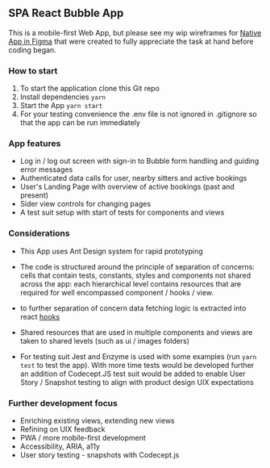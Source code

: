 ## SPA React Bubble App

This is a mobile-first Web App, but please see my wip wireframes for [Native App in Figma](https://www.figma.com/file/rzoqrRow3dL2NpcRtpZmpz/%F0%9F%93%B2Bubble-Wireframes-for-web-portal-mobile-UI?node-id=35%3A4472) that were created to fully appreciate the task at hand before coding began.

### How to start

1. To start the application clone this Git repo
2. Install dependencies `yarn`
3. Start the App `yarn start`
4. For your testing convenience the .env file is not ignored in .gitignore so that the app can be run immediately

### App features

- Log in / log out screen with sign-in to Bubble form handling and guiding error messages
- Authenticated data calls for user, nearby sitters and active bookings
- User's Landing Page with overview of active bookings (past and present)
- Sider view controls for changing pages
- A test suit setup with start of tests for components and views

### Considerations

- This App uses Ant Design system for rapid prototyping
- The code is structured around the principle of separation of concerns: cells that contain tests, constants, styles and components not shared across the app: each hierarchical level contains resources that are required for well encompassed component / hooks / view.
- to further separation of concern data fetching logic is extracted into react [hooks](https://reactjs.org/docs/hooks-intro.html)
- Shared resources that are used in multiple components and views are taken to shared levels (such as ui / images folders)

- For testing suit Jest and Enzyme is used with some examples (run `yarn test` to test the app). With more time tests would be developed further an addition of Codecept.JS test suit would be added to enable User Story / Snapshot testing to align with product design UIX expectations

### Further development focus

- Enriching existing views, extending new views
- Refining on UIX feedback
- PWA / more mobile-first development
- Accessibility, ARIA, a11y
- User story testing - snapshots with Codecept.js
